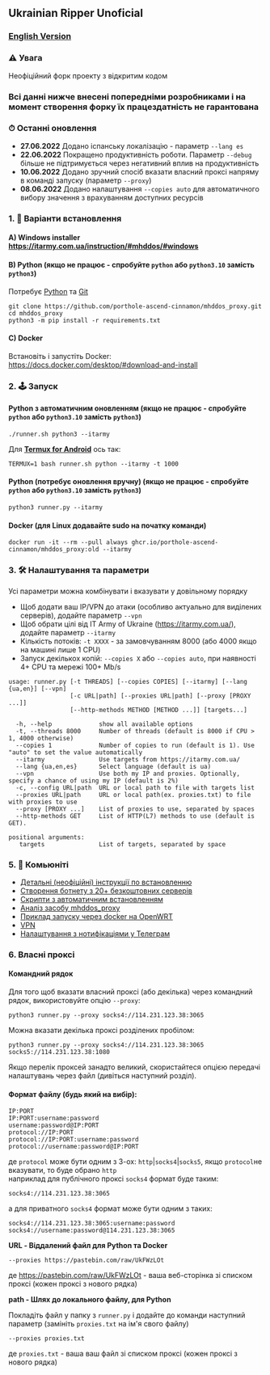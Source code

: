 ## Ukrainian Ripper Unoficial

### [English Version](/README-EN.md)

### ⚠ Увага

Неофіційний форк проекту з відкритим кодом

### Всі данні нижче внесені попередніми розробниками і на момент створення форку їх працездатність не гарантована



### ⏱ Останні оновлення

- **27.06.2022** Додано іспанську локалізацію - параметр `--lang es`
- **22.06.2022** Покращено продуктивність роботи. Параметр `--debug` більше не підтримується через негативний вплив на продуктивність
- **10.06.2022** Додано зручний спосіб вказати власний проксі напряму в команді запуску (параметр `--proxy`)
- **08.06.2022** Додано налаштування `--copies auto` для автоматичного вибору значення з врахуванням доступних ресурсів

### 1. 💽 Варіанти встановлення

#### A) Windows installer https://itarmy.com.ua/instruction/#mhddos/#windows

#### B) Python (якщо не працює - спробуйте `python` або `python3.10` замість `python3`)

Потребує [Python](https://www.python.org/downloads/) та [Git](https://git-scm.com/download/)

    git clone https://github.com/porthole-ascend-cinnamon/mhddos_proxy.git
    cd mhddos_proxy
    python3 -m pip install -r requirements.txt

#### C) Docker

Встановіть і запустіть Docker: https://docs.docker.com/desktop/#download-and-install

### 2. 🕹 Запуск

#### Python з автоматичним оновленням (якщо не працює - спробуйте `python` або `python3.10` замість `python3`)

    ./runner.sh python3 --itarmy
  
Для [**Termux for Android**](https://telegra.ph/mhddos-proxy-for-Android-with-Termux-03-31) ось так:
    
    TERMUX=1 bash runner.sh python --itarmy -t 1000

#### Python (потребує оновлення вручну) (якщо не працює - спробуйте `python` або `python3.10` замість `python3`)

    python3 runner.py --itarmy

#### Docker (для Linux додавайте sudo на початку команди)

    docker run -it --rm --pull always ghcr.io/porthole-ascend-cinnamon/mhddos_proxy:old --itarmy

### 3. 🛠 Налаштування та параметри

Усі параметри можна комбінувати і вказувати у довільному порядку

- Щоб додати ваш IP/VPN до атаки (особливо актуально для виділених серверів), додайте параметр `--vpn`
- Щоб обрати цілі від IT Army of Ukraine (https://itarmy.com.ua/), додайте параметр `--itarmy`
- Кількість потоків: `-t XXXX` - за замовчуванням 8000 (або 4000 якщо на машині лише 1 CPU)
- Запуск декількох копій: `--copies X` або `--copies auto`, при наявності 4+ CPU та мережі 100+ Mb/s

```
usage: runner.py [-t THREADS] [--copies COPIES] [--itarmy] [--lang {ua,en}] [--vpn]
                 [-c URL|path] [--proxies URL|path] [--proxy [PROXY ...]]
                 [--http-methods METHOD [METHOD ...]] [targets...]

  -h, --help             show all available options
  -t, --threads 8000     Number of threads (default is 8000 if CPU > 1, 4000 otherwise)
  --copies 1             Number of copies to run (default is 1). Use "auto" to set the value automatically
  --itarmy               Use targets from https://itarmy.com.ua/  
  --lang {ua,en,es}      Select language (default is ua)
  --vpn                  Use both my IP and proxies. Optionally, specify a chance of using my IP (default is 2%)
  -c, --config URL|path  URL or local path to file with targets list
  --proxies URL|path     URL or local path(ex. proxies.txt) to file with proxies to use
  --proxy [PROXY ...]    List of proxies to use, separated by spaces
  --http-methods GET     List of HTTP(L7) methods to use (default is GET).

positional arguments:
   targets               List of targets, separated by space
```

### 5. 🐳 Комьюніті
- [Детальні (неофіційні) інструкції по встановленню](docs/installation.md)
- [Створення ботнету з 20+ безкоштовних серверів](https://auto-ddos.notion.site/dd91326ed30140208383ffedd0f13e5c)
- [Cкрипти з автоматичним встановленням](https://t.me/ddos_separ/1126)
- [Аналіз засобу mhddos_proxy](https://telegra.ph/Anal%D1%96z-zasobu-mhddos-proxy-04-01)
- [Приклад запуску через docker на OpenWRT](https://youtu.be/MlL6fuDcWlI)
- [VPN](https://auto-ddos.notion.site/VPN-5e45e0aadccc449e83fea45d56385b54)
- [Налаштування з нотифікаціями у Телеграм](https://github.com/sadviq99/mhddos_proxy-setup)

### 6. Власні проксі

#### Командний рядок

Для того щоб вказати власний проксі (або декілька) через командний рядок, використовуйте опцію `--proxy`:

    python3 runner.py --proxy socks4://114.231.123.38:3065

Можна вказати декілька проксі розділених пробілом:

    python3 runner.py --proxy socks4://114.231.123.38:3065 socks5://114.231.123.38:1080

Якщо перелік проксей занадто великий, скористайтеся опцією передачі налаштувань через файл (дивіться наступний розділ).

#### Формат файлу (будь який на вибір):

    IP:PORT
    IP:PORT:username:password
    username:password@IP:PORT
    protocol://IP:PORT
    protocol://IP:PORT:username:password
    protocol://username:password@IP:PORT

де `protocol` може бути одним з 3-ох: `http`|`socks4`|`socks5`, якщо `protocol`не вказувати, то буде обрано `http`  
наприклад для публічного проксі `socks4` формат буде таким:

    socks4://114.231.123.38:3065

а для приватного `socks4` формат може бути одним з таких:

    socks4://114.231.123.38:3065:username:password
    socks4://username:password@114.231.123.38:3065
  
**URL - Віддалений файл для Python та Docker**

    --proxies https://pastebin.com/raw/UkFWzLOt

де https://pastebin.com/raw/UkFWzLOt - ваша веб-сторінка зі списком проксі (кожен проксі з нового рядка)  
  
**path - Шлях до локального файлу, для Python**
  
Покладіть файл у папку з `runner.py` і додайте до команди наступний параметр (замініть `proxies.txt` на ім'я свого файлу)

    --proxies proxies.txt

де `proxies.txt` - ваша ваш файл зі списком проксі (кожен проксі з нового рядка)
